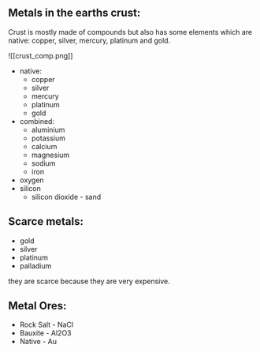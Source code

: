 ## Metals in the earths crust:
Crust is mostly made of compounds but also has some elements which are native: copper, silver, mercury, platinum and gold.

![[crust_comp.png]]

- native:
	- copper
	- silver
	- mercury
	- platinum
	- gold
- combined:
	- aluminium
	- potassium
	- calcium
	- magnesium
	- sodium
	- iron
- oxygen
- silicon
	- silicon dioxide - sand

## Scarce metals:
- gold
- silver
- platinum
- palladium

they are scarce because they are very expensive.

## Metal Ores:
- Rock Salt - NaCl
- Bauxite - Al2O3
- Native - Au
